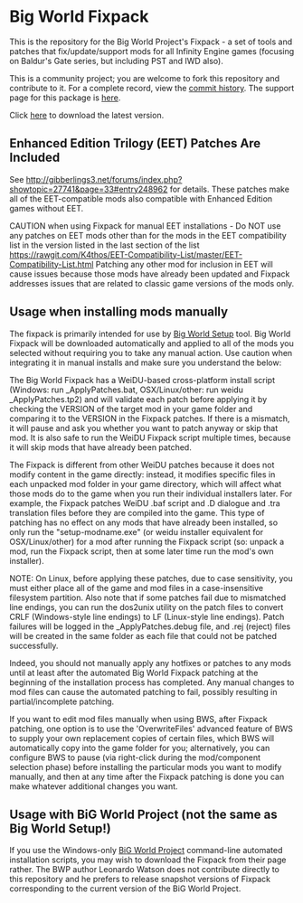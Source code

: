 # Big World Fixpack

This is the repository for the Big World Project's Fixpack - a set of tools and patches that fix/update/support mods for all Infinity Engine games (focusing on Baldur's Gate series, but including PST and IWD also).

This is a community project; you are welcome to fork this repository and contribute to it.  For a complete record, view the [commit history](https://github.com/BigWorldProject/Big-World-Fixpack/commits/master). The support page for this package is [here](http://www.shsforums.net/topic/56752-the-official-bwp-fixpack-thread/).

Click [here](https://github.com/BigWorldProject/Big-World-Fixpack/archive/master.zip) to download the latest version.

## Enhanced Edition Trilogy (EET) Patches Are Included

See <http://gibberlings3.net/forums/index.php?showtopic=27741&page=33#entry248962> for details.  These patches make all of the EET-compatible mods also compatible with Enhanced Edition games without EET.

CAUTION when using Fixpack for manual EET installations - Do NOT use any patches on EET mods other than for the mods in the EET compatibility list in the version listed in the last section of the list
https://rawgit.com/K4thos/EET-Compatibility-List/master/EET-Compatibility-List.html
Patching any other mod for inclusion in EET will cause issues because those mods have already been updated and Fixpack addresses issues that are related to classic game versions of the mods only. 

## Usage when installing mods manually

The fixpack is primarily intended for use by [Big World Setup](https://forums.beamdog.com/discussion/44476/tool-big-world-setup-bws-mod-manager-for-baldurs-gate-enhanced-edition-trilogy-for-windows/p1) tool. Big World Fixpack will be downloaded automatically and applied to all of the mods you selected without requiring you to take any manual action. Use caution when integrating it in manual installs and make sure you understand the below:

The Big World Fixpack has a WeiDU-based cross-platform install script (Windows: run _ApplyPatches.bat,  OSX/Linux/other:  run weidu _ApplyPatches.tp2) and will validate each patch before applying it by checking the VERSION of the target mod in your game folder and comparing it to the VERSION in the Fixpack patches.  If there is a mismatch, it will pause and ask you whether you want to patch anyway or skip that mod.  It is also safe to run the WeiDU Fixpack script multiple times, because it will skip mods that have already been patched.

The Fixpack is different from other WeiDU patches because it does not modify content in the game directly:  instead, it modifies specific files in each unpacked mod folder in your game directory, which will affect what those mods do to the game when you run their individual installers later.  For example, the Fixpack patches WeiDU .baf script and .D dialogue and .tra translation files before they are compiled into the game.  This type of patching has no effect on any mods that have already been installed, so only run the "setup-modname.exe" (or weidu installer equivalent for OSX/Linux/other) for a mod after running the Fixpack script (so:  unpack a mod, run the Fixpack script, then at some later time run the mod's own installer).

NOTE:  On Linux, before applying these patches, due to case sensitivity, you must either place all of the game and mod files in a case-insensitive filesystem partition.  Also note that if some patches fail due to mismatched line endings, you can run the dos2unix utility on the patch files to convert CRLF (Windows-style line endings) to LF (Linux-style line endings).  Patch failures will be logged in the _ApplyPatches.debug file, and .rej (reject) files will be created in the same folder as each file that could not be patched successfully.

Indeed, you should not manually apply any hotfixes or patches to any mods until at least after the automated Big World Fixpack patching at the beginning of the installation process has completed.  Any manual changes to mod files can cause the automated patching to fail, possibly resulting in partial/incomplete patching.

If you want to edit mod files manually when using BWS, after Fixpack patching, one option is to use the 'OverwriteFiles' advanced feature of BWS to supply your own replacement copies of certain files, which BWS will automatically copy into the game folder for you; alternatively, you can configure BWS to pause (via right-click during the mod/component selection phase) before installing the particular mods you want to modify manually, and then at any time after the Fixpack patching is done you can make whatever additional changes you want.

## Usage with BiG World Project (not the same as Big World Setup!)

If you use the Windows-only [BiG World Project](https://kerzenburg.baldurs-gate.eu/downloads.php?cat=10) command-line automated installation scripts, you may wish to download the Fixpack from their page rather.  The BWP author Leonardo Watson does not contribute directly to this repository and he prefers to release snapshot versions of Fixpack corresponding to the current version of the BiG World Project.
